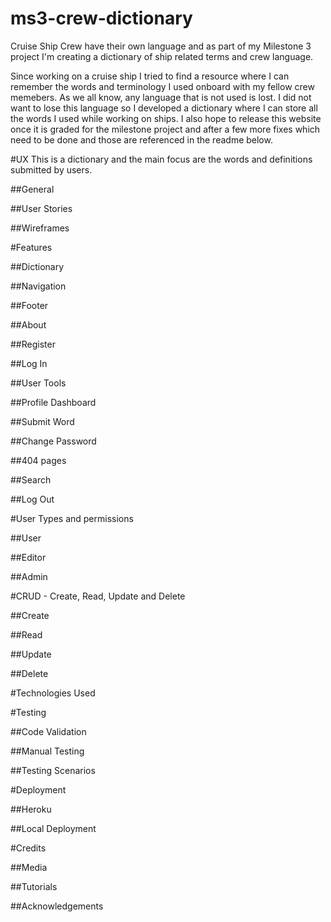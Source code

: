 # ms3-crew-dictionary
Cruise Ship Crew have their own language and as part of my Milestone 3 project I'm creating a dictionary of ship related terms and crew language.

Since working on a cruise ship I tried to find a resource where I can remember the words and terminology I used onboard with my fellow crew memebers. As we all know, any language that is not used is lost. I did not want to lose this language so I developed a dictionary where I can store all the words I used while working on ships. 
I also hope to release this website once it is graded for the milestone project and after a few more fixes which need to be done and those are referenced in the readme below. 

#UX
This is a dictionary and the main focus are the words and definitions submitted by users. 

##General


##User Stories


##Wireframes


#Features

##Dictionary


##Navigation


##Footer


##About


##Register


##Log In


##User Tools


##Profile Dashboard


##Submit Word


##Change Password


##404 pages

##Search



##Log Out

#User Types and permissions

##User

##Editor


##Admin


#CRUD - Create, Read, Update and Delete

##Create

##Read

##Update

##Delete


#Technologies Used


#Testing

##Code Validation

##Manual Testing


##Testing Scenarios

#Deployment

##Heroku

##Local Deployment


#Credits

##Media


##Tutorials


##Acknowledgements



